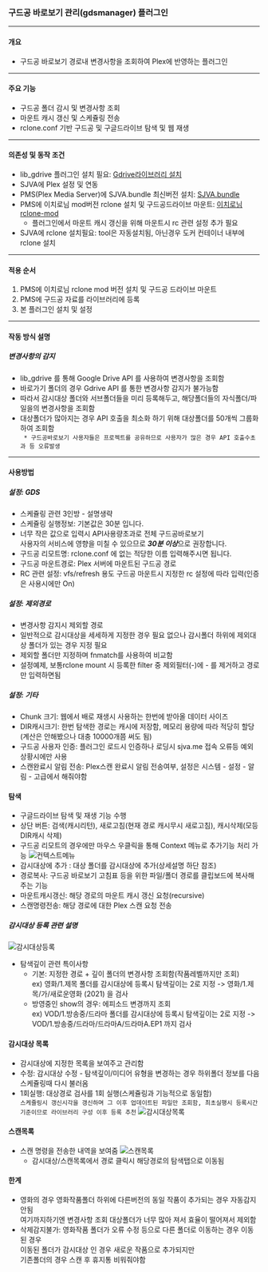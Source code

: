 ### 구드공 바로보기 관리(gdsmanager) 플러그인
---

#### 개요
* 구드공 바로보기 경로내 변경사항을 조회하여 Plex에 반영하는 플러그인

---

#### 주요 기능
* 구드공 폴더 감시 및 변경사항 조회
* 마운트 캐시 갱신 및 스케쥴링 전송
* rclone.conf 기반 구드공 및 구글드라이브 탐색 및 웹 재생
---

#### 의존성 및 동작 조건
* lib_gdrive 플러그인 설치 필요: [Gdrive라이브러리 설치](https://sjva.me/bbs/board.php?bo_table=sjva_plugin&wr_id=2096)
* SJVA에 Plex 설정 및 연동
* PMS(Plex Media Server)에 SJVA.bundle 최신버전 설치: [SJVA.bundle](https://github.com/soju6jan/SJVA.bundle)
* PMS에 이치로님 mod버전 rclone 설치 및 구드공드라이브 마운트: [이치로님 rclone-mod](https://sjva.me/bbs/board.php?bo_table=manual&wr_id=5035)
    * 플러그인에서 마운트 캐시 갱신을 위해 마운트시 rc 관련 설정 추가 필요
* SJVA에 rclone 설치필요: tool은 자동설치됨, 아닌경우 도커 컨테이너 내부에 rclone 설치
---

#### 적용 순서
1. PMS에 이치로님 rclone mod 버전 설치 및 구드공 드라이브 마운트
2. PMS에 구드공 자료를 라이브러리에 등록
3. 본 플러그인 설치 및 설정
---

#### 작동 방식 설명
##### 변경사항의 감지
* lib_gdrive 를 통해 Google Drive API 를 사용하여 변경사항을 조회함
* 바로가기 폴더의 경우 Gdrive API 를 통한 변경사항 감지가 불가능함
* 따라서 감시대상 폴더와 서브폴더들을 미리 등록해두고, 해당폴더들의 자식폴더/파일을의 변경사항을 조회함
* 대상폴더가 많아지는 경우 API 호출을 최소화 하기 위해 대상폴더를 50개씩 그룹화하여 조회함   
``` * 구드공바로보기 사용자들은 프로젝트를 공유하므로 사용자가 많은 경우 API 호출수초과 등 오류발생```

---

#### 사용방법
##### 설정: GDS
* 스케쥴링 관련 3인방 - 설명생략
* 스케쥴링 실행정보: 기본값은 30분 입니다. 
* 너무 작은 값으로 입력시 API사용량초과로 전체 구드공바로보기    
    사용자의 서비스에 영향을 미칠 수 있으므로 ***30분 이상***으로 권장합니다. 
* 구드공 리모트명: rclone.conf 에 없는 적당한 이름 입력해주시면 됩니다. 
* 구드공 마운트경로: Plex 서버에 마운트된 구드공 경로 
* RC 관련 설정: vfs/refresh 용도 구드공 마운트시 지정한 rc 설정에 따라 입력(인증은 사용시에만 On)


##### 설정: 제외경로
* 변경사항 감지시 제외할 경로
* 일반적으로 감시대상을 세세하게 지정한 경우 필요 없으나 감시폴더 하위에 제외대상 폴더가 있는 경우 지정 필요 
* 제외할 폴더만 지정하며 fnmatch를 사용하여 비교함
* 설정예제, 보통rclone mount 시 등록한 filter 중 제외필터(-)에 - 를 제거하고 경로만 입력하면됨

##### 설정: 기타
* Chunk 크기: 웹에서 배로 재생시 사용하는 한번에 받아올 데이터 사이즈
* DIR캐시크기: 한번 탐색한 경로는 캐시에 저장함, 메모리 용량에 따라 적당히 할당   (계산은 안해봤으나 대충 10000개쯤 써도 됨)
* 구드공 사용자 인증: 플러그인 로드시 인증하나 로딩시 sjva.me 접속 오류등 예외상황시에만 사용 
* 스캔완료시 알림 전송: Plex스캔 완료시 알림 전송여부, 설정은 시스템 - 설정 - 알림 - 고급에서 해줘야함 


#### 탐색
* 구글드라이브 탐색 및 재생 기능 수행
* 상단 버튼: 검색(캐시리턴), 새로고침(현재 경로 캐시무시 새로고침), 캐시삭제(모등 DIR캐시 삭제)
* 구드공 리모트의 경우에만 마우스 우클릭을 통해 Context 메뉴로 추가기능 처리 가능 
![컨텍스트메뉴](https://cdn.discordapp.com/attachments/845172443214774292/865936718763130914/e51f15dc3c3f2913dab7b911b22c5132_1626096373_9683.png)
* 감시대상에 추가 : 대상 폴더를 감시대상에 추가(상세설명 하단 참조)
* 경로복사: 구드공 바로보기 고침표 등을 위한 파일/폴더 경로를 클립보드에 복사해 주는 기능
* 마운트캐시갱신: 해당 경로의 마운트 캐시 갱신 요청(recursive)
* 스캔명령전송: 해당 경로에 대한 Plex 스캔 요청 전송 

##### 감시대상 등록 관련 설명 
![감시대상등록](https://cdn.discordapp.com/attachments/845172443214774292/865938885216436224/e51f15dc3c3f2913dab7b911b22c5132_1626096613_1834.png)

* 탐색깊이 관련 특이사항
  - 기본: 지정한 경로 + 깊이 폴더의 변경사항 조회함(작품레벨까지만 조회)   
    ex) 영화/1.제목 폴더를 감시대상에 등록시 탐색깊이는 2로 지정 -> 영화/1.제목/가/새로운영화 (2021) 을 검사 
  - 방영중인 show의 경우: 에피소드 변경까지 조회    
    ex) VOD/1.방송중/드라마 폴더를 감시대상에 등록시 탐색깊이는 2로 지정 -> VOD/1.방송중/드라마/드라마A/드라마A.EP1 까지 검사

#### 감시대상 목록
* 감시대상에 지정한 목록을 보여주고 관리함 
* 수정: 감시대상 수정 - 탐색깊이/미디어 유형을 변경하는 경우 하위폴더 정보를 다음 스케쥴링때 다시 불러옴
* 1회실행: 대상경로 검사를 1회 실행(스케쥴링과 기능적으로 동일함)   
  ```스케쥴링시 갱신시각을 갱신하며 그 이후 업데이트된 파일만 조회함, 최초실행시 등록시간 기준이므로 라이브러리 구성 이후 등록 추천```
![감시대상목록](https://cdn.discordapp.com/attachments/845172443214774292/865940030718214154/thumb-e51f15dc3c3f2913dab7b911b22c5132_1626097423_9331_835x299.png)

#### 스캔목록
* 스캔 명령을 전송한 내역을 보여줌 
![스캔목록](https://cdn.discordapp.com/attachments/845172443214774292/865940458625695754/thumb-e51f15dc3c3f2913dab7b911b22c5132_1626097719_6542_835x306.png)
  - 감시대상/스캔목록에서 경로 클릭시 해당경로의 탐색탭으로 이동됨 

#### 한계 
* 영화의 경우 영화작품폴더 하위에 다른버전의 동일 작품이 추가되는 경우 자동감지 안됨   
  여기까지하기엔 변경사항 조회 대상폴더가 너무 많아 져서 효율이 떨어져서 제외함
* 삭제감지불가: 영화작품 폴더가 오류 수정 등으로 다른 폴더로 이동하는 경우 이동된 경우    
  이동된 폴더가 감시대상 인 경우 새로운 작품으로 추가되지만       
  기존폴더의 경우 스캔 후 휴지통 비워줘야함

